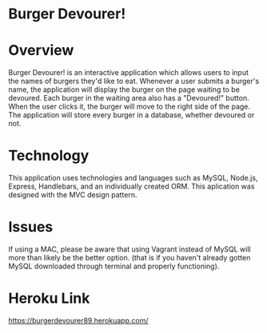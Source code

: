 # Burger Devourer!

# Overview
Burger Devourer! is an interactive application which allows users to input the names of burgers they'd like to eat. Whenever a user submits a burger's name, the application will display the burger on the page waiting to be devoured. Each burger in the waiting area also has a "Devoured!" button. When the user clicks it, the burger will move to the right side of the page. The application will store every burger in a database, whether devoured or not.

# Technology
This application uses technologies and languages such as MySQL, Node.js, Express, Handlebars, and an individually created ORM.
This aplication was designed with the MVC design pattern.

# Issues
If using a MAC, please be aware that using Vagrant instead of MySQL will more than likely be the better option. (that is if you haven't already gotten MySQL downloaded through terminal and properly functioning).

# Heroku Link
https://burgerdevourer89.herokuapp.com/